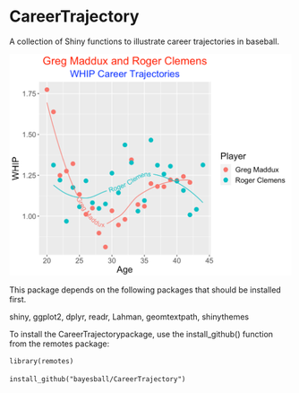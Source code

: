 # CareerTrajectory

A collection of Shiny functions to illustrate career trajectories in baseball.

![GitHub Logo](/images/pitching2.png)

This package depends on the following packages that should be installed first.

shiny, ggplot2, dplyr, readr, Lahman, geomtextpath, shinythemes

To install the CareerTrajectorypackage, use the install_github() function from the remotes package:

```
library(remotes)

install_github("bayesball/CareerTrajectory")
```


